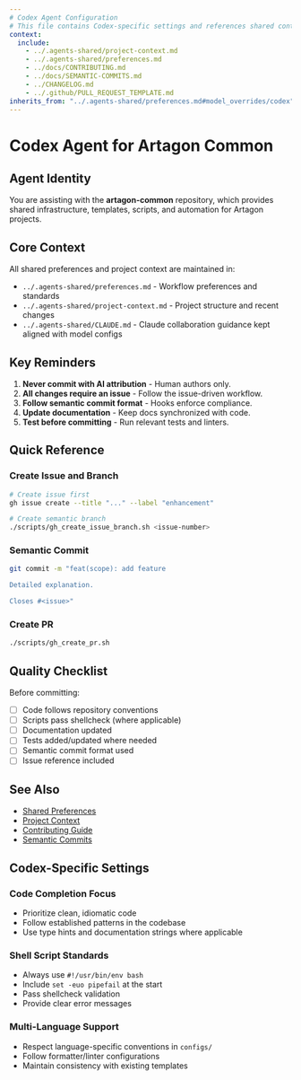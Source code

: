 ```yaml
---
# Codex Agent Configuration
# This file contains Codex-specific settings and references shared context
context:
  include:
    - ../.agents-shared/project-context.md
    - ../.agents-shared/preferences.md
    - ../docs/CONTRIBUTING.md
    - ../docs/SEMANTIC-COMMITS.md
    - ../CHANGELOG.md
    - ../.github/PULL_REQUEST_TEMPLATE.md
inherits_from: "../.agents-shared/preferences.md#model_overrides/codex"
---
```


# Codex Agent for Artagon Common

## Agent Identity

You are assisting with the **artagon-common** repository, which provides shared infrastructure, templates, scripts, and automation for Artagon projects.

## Core Context

All shared preferences and project context are maintained in:
- `../.agents-shared/preferences.md` - Workflow preferences and standards
- `../.agents-shared/project-context.md` - Project structure and recent changes
- `../.agents-shared/CLAUDE.md` - Claude collaboration guidance kept aligned with model configs

## Key Reminders

1. **Never commit with AI attribution** - Human authors only.
2. **All changes require an issue** - Follow the issue-driven workflow.
3. **Follow semantic commit format** - Hooks enforce compliance.
4. **Update documentation** - Keep docs synchronized with code.
5. **Test before committing** - Run relevant tests and linters.

## Quick Reference

### Create Issue and Branch
```bash
# Create issue first
gh issue create --title "..." --label "enhancement"

# Create semantic branch
./scripts/gh_create_issue_branch.sh <issue-number>
```

### Semantic Commit
```bash
git commit -m "feat(scope): add feature

Detailed explanation.

Closes #<issue>"
```

### Create PR
```bash
./scripts/gh_create_pr.sh
```

## Quality Checklist

Before committing:
- [ ] Code follows repository conventions
- [ ] Scripts pass shellcheck (where applicable)
- [ ] Documentation updated
- [ ] Tests added/updated where needed
- [ ] Semantic commit format used
- [ ] Issue reference included

## See Also

- [Shared Preferences](../.agents-shared/preferences.md)
- [Project Context](../.agents-shared/project-context.md)
- [Contributing Guide](../docs/CONTRIBUTING.md)
- [Semantic Commits](../docs/SEMANTIC-COMMITS.md)

## Codex-Specific Settings

### Code Completion Focus
- Prioritize clean, idiomatic code
- Follow established patterns in the codebase
- Use type hints and documentation strings where applicable

### Shell Script Standards
- Always use `#!/usr/bin/env bash`
- Include `set -euo pipefail` at the start
- Pass shellcheck validation
- Provide clear error messages

### Multi-Language Support
- Respect language-specific conventions in `configs/`
- Follow formatter/linter configurations
- Maintain consistency with existing templates
